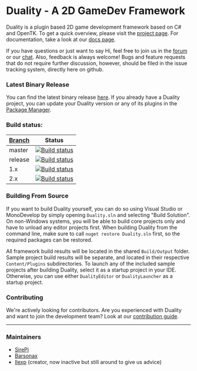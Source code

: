 Duality - A 2D GameDev Framework
=======

Duality is a plugin based 2D game development framework based on C# and OpenTK. To get a quick overview, please visit the [project page](https://www.duality2d.net). For documentation, take a look at our [docs page](https://docs.duality2d.net).

If you have questions or just want to say Hi, feel free to join us in the [forum](https://forum.duality2d.net) or our [chat](https://chat.duality2d.net). Also, feedback is always welcome! Bugs and feature requests that do not require further discussion, however, should be filed in the issue tracking system, directly here on github.

### Latest Binary Release

You can find the latest binary release [here](https://get.duality2d.net/). If you already have a Duality project, you can update your Duality version or any of its plugins in the [Package Manager](https://docs.duality2d.net/pages/v3/Package-Management.html).

### Build status: 
| [Branch](https://github.com/AdamsLair/duality/wiki/Branch-Descriptions)  | Status |
|-------------|--------|
| master      | [![Build status](https://ci.appveyor.com/api/projects/status/eyxpet6jky1cqy6i/branch/master?svg=true)](https://ci.appveyor.com/project/AdamsLairBot/duality/branch/master) |
| release     | [![Build status](https://ci.appveyor.com/api/projects/status/eyxpet6jky1cqy6i/branch/release?svg=true)](https://ci.appveyor.com/project/AdamsLairBot/duality/branch/release) |
| 1.x         | [![Build status](https://ci.appveyor.com/api/projects/status/eyxpet6jky1cqy6i/branch/archive/1.x?svg=true)](https://ci.appveyor.com/project/AdamsLairBot/duality/branch/archive/1.x)    |
| 2.x         | [![Build status](https://ci.appveyor.com/api/projects/status/eyxpet6jky1cqy6i/branch/archive/2.x?svg=true)](https://ci.appveyor.com/project/AdamsLairBot/duality/branch/archive/2.x)    |

### Building From Source

If you want to build Duality yourself, you can do so using Visual Studio or MonoDevelop by simply opening `Duality.sln` and selecting "Build Solution". On non-Windows systems, you will be able to build core projects only and have to unload any editor projects first. When building Duality from the command line, make sure to call `nuget restore Duality.sln` first, so the required packages can be restored.

All framework build results will be located in the shared `Build/Output` folder. Sample project build results will be separate, and located in their respective `Content/Plugins` subdirectories. To launch any of the included sample projects after building Duality, select it as a startup project in your IDE. Otherwise, you can use either `DualityEditor` or `DualityLauncher` as a startup project.

### Contributing

We're actively looking for contributors. Are you experienced with Duality and want to join the development team? Look at our [contribution guide](https://docs.duality2d.net/pages/v3/how-to-contribute.html).

----------

### Maintainers
- [SirePi](https://github.com/SirePi)
- [Barsonax](https://github.com/Barsonax)
- [Ilexp](https://github.com/ilexp) (creator, now inactive but still around to give us advice)
